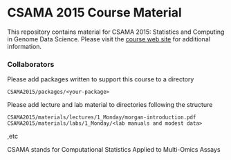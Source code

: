 # CSAMA 2015 Course Material

This repository contains material for CSAMA 2015: Statistics and
Computing in Genome Data Science. Please visit the [course web
site](http://www.huber.embl.de/csama/) for additional information.

### Collaborators

Please add packages written to support this course to a directory

    CSAMA2015/packages/<your-package>

Please add lecture and lab material to directories following the
structure

    CSAMA2015/materials/lectures/1_Monday/morgan-introduction.pdf
    CSAMA2015/materials/labs/1_Monday/<lab manuals and modest data>

,etc

CSAMA stands for Computational Statistics Applied to Multi-Omics Assays
